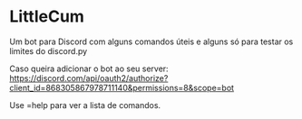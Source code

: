 # LittleCum

Um bot para Discord com alguns comandos úteis e alguns só para testar os limites do discord.py

Caso queira adicionar o bot ao seu server: https://discord.com/api/oauth2/authorize?client_id=868305867978711140&permissions=8&scope=bot

Use =help para ver a lista de comandos.
